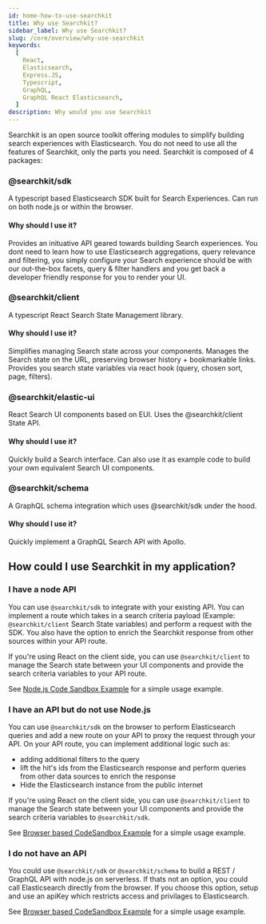 ```yaml
---
id: home-how-to-use-searchkit
title: Why use Searchkit?
sidebar_label: Why use Searchkit?
slug: /core/overview/why-use-searchkit
keywords:
  [
    React,
    Elasticsearch,
    Express.JS,
    Typescript,
    GraphQL,
    GraphQL React Elasticsearch,
  ]
description: Why would you use Searchkit
---
```


Searchkit is an open source toolkit offering modules to simplify building search experiences with Elasticsearch. You do not need to use all the features of Searchkit, only the parts you need. Searchkit is composed of 4 packages:

### @searchkit/sdk

A typescript based Elasticsearch SDK built for Search Experiences. Can run on both node.js or within the browser.

#### Why should I use it?

Provides an inituative API geared towards building Search experiences. You dont need to learn how to use Elasticsearch aggregations, query relevance and filtering, you simply configure your Search experience should be with our out-the-box facets, query & filter handlers and you get back a developer friendly response for you to render your UI.

### @searchkit/client

A typescript React Search State Management library.

#### Why should I use it?

Simplifies managing Search state across your components. Manages the Search state on the URL, preserving browser history + bookmarkable links. Provides you search state variables via react hook (query, chosen sort, page, filters).

### @searchkit/elastic-ui

React Search UI components based on EUI. Uses the @searchkit/client State API.

#### Why should I use it?

Quickly build a Search interface. Can also use it as example code to build your own equivalent Search UI components.

### @searchkit/schema

A GraphQL schema integration which uses @searchkit/sdk under the hood.

#### Why should I use it?

Quickly implement a GraphQL Search API with Apollo.

## How could I use Searchkit in my application?

### I have a node API

You can use `@searchkit/sdk` to integrate with your existing API. You can implement a route which takes in a search criteria payload (Example: `@searchkit/client` Search State variables) and perform a request with the SDK. You also have the option to enrich the Searchkit response from other sources within your API route.

If you're using React on the client side, you can use `@searchkit/client` to manage the Search state between your UI components and provide the search criteria variables to your API route.

See [Node.js Code Sandbox Example](https://codesandbox.io/s/searchkit-node-express-js-example-c7bk7e) for a simple usage example.

### I have an API but do not use Node.js

You can use `@searchkit/sdk` on the browser to perform Elasticsearch queries and add a new route on your API to proxy the request through your API. On your API route, you can implement additional logic such as:

- adding additional filters to the query
- lift the hit's ids from the Elasticsearch response and perform queries from other data sources to enrich the response
- Hide the Elasticsearch instance from the public internet

If you're using React on the client side, you can use `@searchkit/client` to manage the Search state between your UI components and provide the search criteria variables to `@searchkit/sdk`.

See [Browser based CodeSandbox Example](https://codesandbox.io/s/searchkit-cra-xj25o0) for a simple usage example.

### I do not have an API

You could use `@searchkit/sdk` or `@searchkit/schema` to build a REST / GraphQL API with node.js on serverless. If thats not an option, you could call Elasticsearch directly from the browser. If you choose this option, setup and use an apiKey which restricts access and privilages to Elasticsearch.

See [Browser based CodeSandbox Example](https://codesandbox.io/s/searchkit-cra-xj25o0) for a simple usage example.
